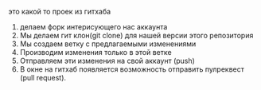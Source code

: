 это какой то проек из гитхаба

1. делаем форк интерисующего нас аккаунта
2. Мы делаем гит клон(git clone) для нашей версии этого репозитория
3. Мы создаем ветку с предлагаемыми изменениями
4. Производим изменения только в этой ветке
5. Отправляем эти изменения на свой аккаунт (push)
6. В окне на гитхаб появляется возможность отправить пулреквест (pull request).
